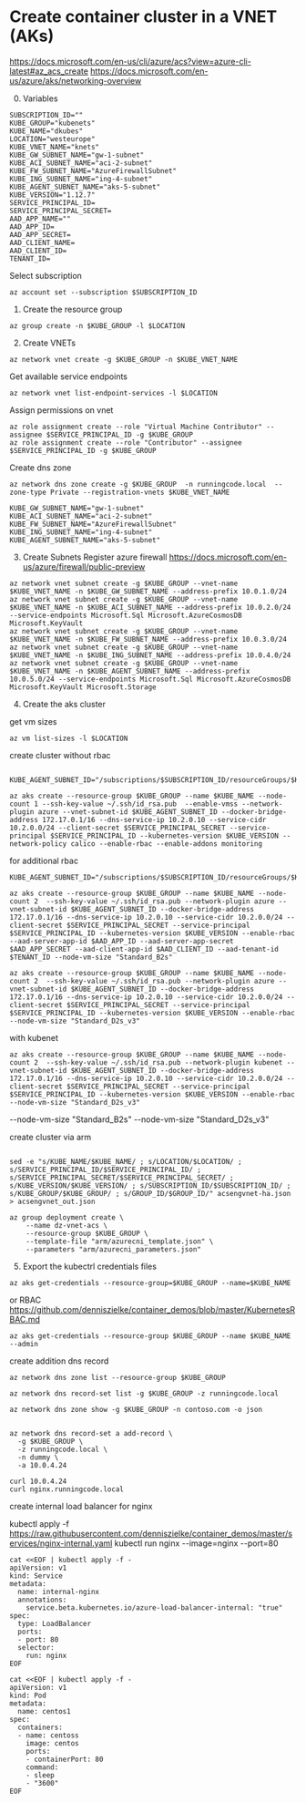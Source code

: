 # Create container cluster in a VNET (AKs)
https://docs.microsoft.com/en-us/cli/azure/acs?view=azure-cli-latest#az_acs_create
https://docs.microsoft.com/en-us/azure/aks/networking-overview

0. Variables
```
SUBSCRIPTION_ID=""
KUBE_GROUP="kubenets"
KUBE_NAME="dkubes"
LOCATION="westeurope"
KUBE_VNET_NAME="knets"
KUBE_GW_SUBNET_NAME="gw-1-subnet"
KUBE_ACI_SUBNET_NAME="aci-2-subnet"
KUBE_FW_SUBNET_NAME="AzureFirewallSubnet"
KUBE_ING_SUBNET_NAME="ing-4-subnet"
KUBE_AGENT_SUBNET_NAME="aks-5-subnet"
KUBE_VERSION="1.12.7"
SERVICE_PRINCIPAL_ID=
SERVICE_PRINCIPAL_SECRET=
AAD_APP_NAME=""
AAD_APP_ID=
AAD_APP_SECRET=
AAD_CLIENT_NAME=
AAD_CLIENT_ID=
TENANT_ID=
```

Select subscription
```
az account set --subscription $SUBSCRIPTION_ID
```

1. Create the resource group
```
az group create -n $KUBE_GROUP -l $LOCATION
```

2. Create VNETs
```
az network vnet create -g $KUBE_GROUP -n $KUBE_VNET_NAME 
```

Get available service endpoints
```
az network vnet list-endpoint-services -l $LOCATION
```

Assign permissions on vnet
```
az role assignment create --role "Virtual Machine Contributor" --assignee $SERVICE_PRINCIPAL_ID -g $KUBE_GROUP
az role assignment create --role "Contributor" --assignee $SERVICE_PRINCIPAL_ID -g $KUBE_GROUP
```

Create dns zone
```
az network dns zone create -g $KUBE_GROUP  -n runningcode.local  --zone-type Private --registration-vnets $KUBE_VNET_NAME

KUBE_GW_SUBNET_NAME="gw-1-subnet"
KUBE_ACI_SUBNET_NAME="aci-2-subnet"
KUBE_FW_SUBNET_NAME="AzureFirewallSubnet"
KUBE_ING_SUBNET_NAME="ing-4-subnet"
KUBE_AGENT_SUBNET_NAME="aks-5-subnet"
```

3. Create Subnets
Register azure firewall https://docs.microsoft.com/en-us/azure/firewall/public-preview

```
az network vnet subnet create -g $KUBE_GROUP --vnet-name $KUBE_VNET_NAME -n $KUBE_GW_SUBNET_NAME --address-prefix 10.0.1.0/24
az network vnet subnet create -g $KUBE_GROUP --vnet-name $KUBE_VNET_NAME -n $KUBE_ACI_SUBNET_NAME --address-prefix 10.0.2.0/24 --service-endpoints Microsoft.Sql Microsoft.AzureCosmosDB Microsoft.KeyVault
az network vnet subnet create -g $KUBE_GROUP --vnet-name $KUBE_VNET_NAME -n $KUBE_FW_SUBNET_NAME --address-prefix 10.0.3.0/24
az network vnet subnet create -g $KUBE_GROUP --vnet-name $KUBE_VNET_NAME -n $KUBE_ING_SUBNET_NAME --address-prefix 10.0.4.0/24
az network vnet subnet create -g $KUBE_GROUP --vnet-name $KUBE_VNET_NAME -n $KUBE_AGENT_SUBNET_NAME --address-prefix 10.0.5.0/24 --service-endpoints Microsoft.Sql Microsoft.AzureCosmosDB Microsoft.KeyVault Microsoft.Storage
```

4. Create the aks cluster

get vm sizes
```
az vm list-sizes -l $LOCATION
```

create cluster without rbac
```

KUBE_AGENT_SUBNET_ID="/subscriptions/$SUBSCRIPTION_ID/resourceGroups/$KUBE_GROUP/providers/Microsoft.Network/virtualNetworks/$KUBE_VNET_NAME/subnets/$KUBE_AGENT_SUBNET_NAME"

az aks create --resource-group $KUBE_GROUP --name $KUBE_NAME --node-count 1 --ssh-key-value ~/.ssh/id_rsa.pub  --enable-vmss --network-plugin azure --vnet-subnet-id $KUBE_AGENT_SUBNET_ID --docker-bridge-address 172.17.0.1/16 --dns-service-ip 10.2.0.10 --service-cidr 10.2.0.0/24 --client-secret $SERVICE_PRINCIPAL_SECRET --service-principal $SERVICE_PRINCIPAL_ID --kubernetes-version $KUBE_VERSION --network-policy calico --enable-rbac --enable-addons monitoring
```

for additional rbac
```
KUBE_AGENT_SUBNET_ID="/subscriptions/$SUBSCRIPTION_ID/resourceGroups/$KUBE_GROUP/providers/Microsoft.Network/virtualNetworks/$KUBE_VNET_NAME/subnets/$KUBE_AGENT_SUBNET_NAME"

az aks create --resource-group $KUBE_GROUP --name $KUBE_NAME --node-count 2  --ssh-key-value ~/.ssh/id_rsa.pub --network-plugin azure --vnet-subnet-id $KUBE_AGENT_SUBNET_ID --docker-bridge-address 172.17.0.1/16 --dns-service-ip 10.2.0.10 --service-cidr 10.2.0.0/24 --client-secret $SERVICE_PRINCIPAL_SECRET --service-principal $SERVICE_PRINCIPAL_ID --kubernetes-version $KUBE_VERSION --enable-rbac --aad-server-app-id $AAD_APP_ID --aad-server-app-secret $AAD_APP_SECRET --aad-client-app-id $AAD_CLIENT_ID --aad-tenant-id $TENANT_ID --node-vm-size "Standard_B2s"

az aks create --resource-group $KUBE_GROUP --name $KUBE_NAME --node-count 2  --ssh-key-value ~/.ssh/id_rsa.pub --network-plugin azure --vnet-subnet-id $KUBE_AGENT_SUBNET_ID --docker-bridge-address 172.17.0.1/16 --dns-service-ip 10.2.0.10 --service-cidr 10.2.0.0/24 --client-secret $SERVICE_PRINCIPAL_SECRET --service-principal $SERVICE_PRINCIPAL_ID --kubernetes-version $KUBE_VERSION --enable-rbac --node-vm-size "Standard_D2s_v3"

```

with kubenet
```
az aks create --resource-group $KUBE_GROUP --name $KUBE_NAME --node-count 2  --ssh-key-value ~/.ssh/id_rsa.pub --network-plugin kubenet --vnet-subnet-id $KUBE_AGENT_SUBNET_ID --docker-bridge-address 172.17.0.1/16 --dns-service-ip 10.2.0.10 --service-cidr 10.2.0.0/24 --client-secret $SERVICE_PRINCIPAL_SECRET --service-principal $SERVICE_PRINCIPAL_ID --kubernetes-version $KUBE_VERSION --enable-rbac --node-vm-size "Standard_D2s_v3"

```

--node-vm-size "Standard_B2s"
--node-vm-size "Standard_D2s_v3"

create cluster via arm
```

sed -e "s/KUBE_NAME/$KUBE_NAME/ ; s/LOCATION/$LOCATION/ ; s/SERVICE_PRINCIPAL_ID/$SERVICE_PRINCIPAL_ID/ ; s/SERVICE_PRINCIPAL_SECRET/$SERVICE_PRINCIPAL_SECRET/ ; s/KUBE_VERSION/$KUBE_VERSION/ ; s/SUBSCRIPTION_ID/$SUBSCRIPTION_ID/ ; s/KUBE_GROUP/$KUBE_GROUP/ ; s/GROUP_ID/$GROUP_ID/" acsengvnet-ha.json > acsengvnet_out.json

az group deployment create \
    --name dz-vnet-acs \
    --resource-group $KUBE_GROUP \
    --template-file "arm/azurecni_template.json" \
    --parameters "arm/azurecni_parameters.json"
```

5. Export the kubectrl credentials files
```
az aks get-credentials --resource-group=$KUBE_GROUP --name=$KUBE_NAME
```

or RBAC
https://github.com/denniszielke/container_demos/blob/master/KubernetesRBAC.md

```
az aks get-credentials --resource-group $KUBE_GROUP --name $KUBE_NAME --admin
```


create addition dns record
```
az network dns zone list --resource-group $KUBE_GROUP

az network dns record-set list -g $KUBE_GROUP -z runningcode.local

az network dns zone show -g $KUBE_GROUP -n contoso.com -o json


az network dns record-set a add-record \
  -g $KUBE_GROUP \
  -z runningcode.local \
  -n dummy \
  -a 10.0.4.24

curl 10.0.4.24
curl nginx.runningcode.local
````

create internal load balancer for nginx

kubectl apply -f https://raw.githubusercontent.com/denniszielke/container_demos/master/services/nginx-internal.yaml
kubectl run nginx --image=nginx --port=80

```
cat <<EOF | kubectl apply -f -
apiVersion: v1
kind: Service
metadata:
  name: internal-nginx
  annotations:
    service.beta.kubernetes.io/azure-load-balancer-internal: "true"
spec:
  type: LoadBalancer
  ports:
  - port: 80
  selector:
    run: nginx
EOF
```

```
cat <<EOF | kubectl apply -f -
apiVersion: v1
kind: Pod
metadata:
  name: centos1
spec:
  containers:
  - name: centoss
    image: centos
    ports:
    - containerPort: 80
    command:
    - sleep
    - "3600"
EOF
```